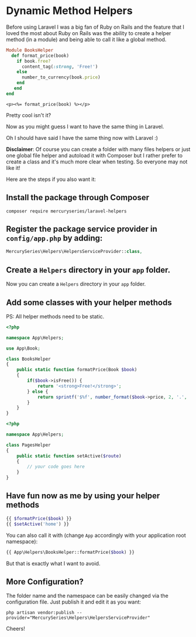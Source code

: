 # Dynamic Method Helpers

Before using Laravel I was a big fan of Ruby on Rails and the feature that I loved the most about Ruby on Rails was the ability to create a helper method (in a module) and being able to call it like a global method.

```ruby
Module BooksHelper
  def format_price(book)
    if book.free?
      content_tag(:strong, 'Free!')
    else
      number_to_currency(book.price)
    end
   end
end
```

```erb
<p><%= format_price(book) %></p>
```

Pretty cool isn't it?

Now as you might guess I want to have the same thing in Laravel. 

Oh I should have said I have the same thing now with Laravel :)

**Disclaimer**: Of course you can create a folder with many files helpers or just one global file helper and autoload it with Composer but I rather prefer to create a class and it's much more clear when testing. So everyone may not like it!

Here are the steps if you also want it:

## Install the package through Composer

```
composer require mercuryseries/laravel-helpers
```

## Register the package service provider in ```config/app.php``` by adding:

```php
MercurySeries\Helpers\HelpersServiceProvider::class,
```

## Create a ```Helpers``` directory in your ```app``` folder.

Now you can create a ```Helpers``` directory in your ```app``` folder.

## Add some classes with your helper methods

PS: All helper methods need to be static.

```php
<?php

namespace App\Helpers;

use App\Book;

class BooksHelper
{
    public static function formatPrice(Book $book)
    {
        if($book->isFree()) {
            return '<strong>Free!</strong>';
        } else {
            return sprintf('$%f', number_format($book->price, 2, '.', ''));
        }
    }
}
```


```php
<?php

namespace App\Helpers;

class PagesHelper
{
    public static function setActive($route)
    {
        // your code goes here
    }
}
```

## Have fun now as me by using your helper methods

```php
{{ $formatPrice($book) }}
{{ $setActive('home') }}
```

You can also call it with (change ```App``` accordingly with your application root namespace):
```php
{{ App\Helpers\BooksHelper::formatPrice($book) }}
```
But that is exactly what I want to avoid.

## More Configuration?

The folder name and the namespace can be easily changed via the configuration file. Just publish it and edit it as you want:

```
php artisan vendor:publish --provider="MercurySeries\Helpers\HelpersServiceProvider"
```

Cheers!